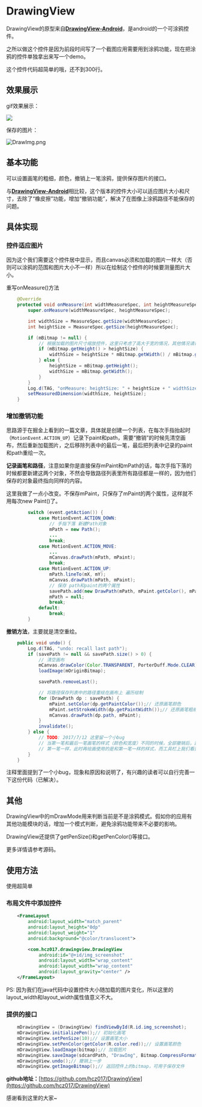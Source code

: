 # DrawingView

DrawingView的原型来自[**DrawingView-Android**](https://github.com/mukeshsolanki/DrawingView-Android)，是android的一个可涂鸦控件。

之所以做这个控件是因为前段时间写了一个截图应用需要用到涂鸦功能，现在把涂鸦的控件单独拿出来写一个demo。

这个控件代码超简单的哦，还不到300行。

## 效果展示
gif效果展示：

![](DrawingView.gif)

保存的图片：

![DrawImg.png](DrawImg.png)

## 基本功能

可以设置画笔的粗细，颜色，撤销上一笔涂鸦，提供保存图片的接口。

与[**DrawingView-Android**](https://github.com/mukeshsolanki/DrawingView-Android)相比较，这个版本的控件大小可以适应图片大小和尺寸，去除了“橡皮擦”功能，增加“撤销功能”，解决了在图像上涂鸦路径不能保存的问题。

## 具体实现

### 控件适应图片

因为这个我们需要这个控件居中显示，而且canvas必须和加载的图片一样大（否则可以涂鸦的范围和图片大小不一样）所以在绘制这个控件的时候要测量图片大小。

重写onMeasure()方法

```java
    @Override
    protected void onMeasure(int widthMeasureSpec, int heightMeasureSpec) {
        super.onMeasure(widthMeasureSpec, heightMeasureSpec);

        int widthSize = MeasureSpec.getSize(widthMeasureSpec);
        int heightSize = MeasureSpec.getSize(heightMeasureSpec);

        if (mBitmap != null) {
            // 根据加载的图片尺寸缩放控件，这里只考虑了高大于宽的情况，其他情况请读者自行完善
            if (mBitmap.getHeight() > heightSize) {
                widthSize = heightSize * mBitmap.getWidth() / mBitmap.getHeight();
            } else {
                heightSize = mBitmap.getHeight();
                widthSize = mBitmap.getWidth();
            }
        }
        Log.d(TAG, "onMeasure: heightSize: " + heightSize + " widthSize: " + widthSize);
        setMeasuredDimension(widthSize, heightSize);
    }
```

### 增加撤销功能

思路源于在掘金上看到的一篇文章，具体就是创建一个列表，在每次手指抬起时（`MotionEvent.ACTION_UP`）记录下paint和path，需要“撤销”的时候先清空画布，然后重新加载图片，之后移除列表中的最后一笔，最后把列表中记录的paint和path重绘一次。

**记录画笔和路径**，注意如果你是直接保存mPaint和mPath的话，每次手指下落的时候都要新建这两个对象，不然会导致路径列表里所有路径都是一样的，因为他们保存的对象最终指向同样的内容。

这里我做了一点小改变。不保存mPaint，只保存了mPaint的两个属性，这样就不用每次new Paint()了。

```java
        switch (event.getAction()) {
            case MotionEvent.ACTION_DOWN:
            	// 手指下落 新建Path对象
                mPath = new Path();
                ...
                break;
            case MotionEvent.ACTION_MOVE:
                ...
                mCanvas.drawPath(mPath, mPaint);
                break;
            case MotionEvent.ACTION_UP:
                mPath.lineTo(mX, mY);
                mCanvas.drawPath(mPath, mPaint);
            	// 保存 path和paint的两个属性
                savePath.add(new DrawPath(mPath, mPaint.getColor(), mPaint.getStrokeWidth()));
                mPath = null;
                break;
            default:
                break;
        }
```

**撤销方法**，主要就是清空重绘。

```java
    public void undo() {
        Log.d(TAG, "undo: recall last path");
        if (savePath != null && savePath.size() > 0) {
            // 清空画布
            mCanvas.drawColor(Color.TRANSPARENT, PorterDuff.Mode.CLEAR);
            loadImage(mOriginBitmap);

            savePath.removeLast();

            // 将路径保存列表中的路径重绘在画布上 遍历绘制
            for (DrawPath dp : savePath) {
                mPaint.setColor(dp.getPaintColor());// 还原画笔颜色
                mPaint.setStrokeWidth(dp.getPaintWidth());// 还原画笔粗细
                mCanvas.drawPath(dp.path, mPaint);
            }
            invalidate();
        } else {
            // TODO: 2017/7/12 这里留一个小bug
            // 当第一笔和最后一笔画笔的样式（颜色和宽度）不同的时候，全部撤销后，这时画笔的样式被设置成了和
            // 第一笔一样，此时再绘画使用的是和第一笔一样的样式，而工具栏上我们看到的是最后一笔的样式。
        }
    }
```

注释里面提到了一个小bug，现象和原因和说明了，有兴趣的读者可以自行完善一下这份代码（已解决）。

## 其他

DrawingView中的mDrawMode用来判断当前是不是涂鸦模式。假如你的应用有其他功能模块的话，增加一个模式判断，避免涂鸦功能带来不必要的影响。

DrawingView还提供了getPenSize()和getPenColor()等接口。

更多详情请参考源码。

## 使用方法

使用超简单

### 布局文件中添加控件

```xml
    <FrameLayout
        android:layout_width="match_parent"
        android:layout_height="0dp"
        android:layout_weight="1"
        android:background="@color/translucent">

        <com.hcz017.drawingview.DrawingView
            android:id="@+id/img_screenshot"
            android:layout_width="wrap_content"
            android:layout_width="wrap_content"
            android:layout_gravity="center" />
    </FrameLayout>

```

PS: 因为我们在java代码中设置控件大小随加载的图片变化，所以这里的layout_width和layout_width属性值意义不大。

### 提供的接口

```java
    mDrawingView = (DrawingView) findViewById(R.id.img_screenshot);
    mDrawingView.initializePen();// 初始化画笔
    mDrawingView.setPenSize(10);// 设置画笔大小
    mDrawingView.setPenColor(getColor(R.color.red));// 设置画笔颜色
    mDrawingView.loadImage(bitmap);// 加载图片
    mDrawingView.saveImage(sdcardPath, "DrawImg", Bitmap.CompressFormat.PNG, 100);//保存图片
    mDrawingView.undo();// 撤销上一步
    mDrawingView.getImageBitmap();// 返回控件上的bitmap，可用于保存文件
```

**github地址：**[https://github.com/hcz017/DrawingView](https://github.com/hcz017/DrawingView)

感谢看到这里的大家~